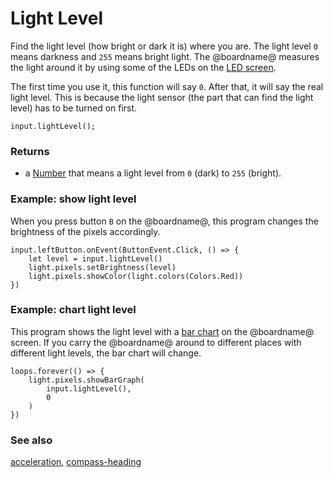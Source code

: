 # Light Level

Find the light level (how bright or dark it is) where you are.
The light level ``0`` means darkness and ``255`` means bright light. 
The @boardname@ measures the light around it by using some of the
LEDs on the [LED screen](/device/screen).

The first time you use it, this function will say ``0``.
After that, it will say the real light level.
This is because the light sensor (the part that can find the light level)
has to be turned on first.

```sig
input.lightLevel();
```

### Returns

* a [Number](/types/number) that means a light level from ``0`` (dark) to ``255`` (bright).

### Example: show light level

When you press button `B` on the @boardname@, this
program changes the brightness of the pixels accordingly.

```blocks
input.leftButton.onEvent(ButtonEvent.Click, () => {
    let level = input.lightLevel()
    light.pixels.setBrightness(level)
    light.pixels.showColor(light.colors(Colors.Red))
})
```

### Example: chart light level

This program shows the light level with a [bar chart](/reference/led/plot-bar-graph) on the @boardname@ screen.
If you carry the @boardname@ around to different places with different light levels,
the bar chart will change.

```blocks
loops.forever(() => {
    light.pixels.showBarGraph(
        input.lightLevel(),
        0
    )
})
```

### See also

[acceleration](/reference/input/acceleration), [compass-heading](/reference/input/compass-heading)

